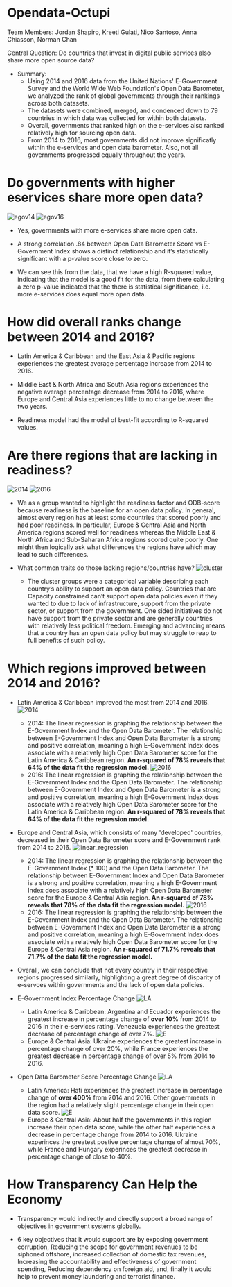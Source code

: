 # Opendata-Octupi
Team Members: Jordan Shapiro, Kreeti Gulati, Nico Santoso, Anna Chiasson, Norman Chan

Central Question: Do countries that invest in digital public services also share more open source data?

* Summary:
    * Using 2014 and 2016 data from the United Nations' E-Government Survey and the World Wide Web Foundation's Open Data Barometer, we analyzed the rank of global governments through their rankings across both datasets.
    * The datasets were combined, merged, and condenced down to 79 countries in which data was collected for within both datasets. 
    * Overall, governments that ranked high on the e-services also ranked relatively high for sourcing open data. 
    * From 2014 to 2016, most governments did not improve significatly within the e-services and open data barometer. Also, not all governments progressed equally throughout the years. 

# Do governments with higher eservices share more open data?
![egov14](https://raw.githubusercontent.com/jshapi16/opendata-octupi/main/Images/egov_odb_2014_final1.png)
![egov16](https://raw.githubusercontent.com/jshapi16/opendata-octupi/main/Images/egov_odb_2016_final.png)
* Yes, governments with more e-services share more open data. 

* A strong correlation .84 between Open Data Barometer Score vs E-Government Index shows a distinct relationship and it’s statistically significant with a p-value score close to zero. 

* We can see this from the data, that we have a high R-squared value, indicating that  the model is a good fit for the data, from there calculating a zero p-value indicated that the there is statistical significance, i.e. more e-services does equal more open data.

# How did overall ranks change between 2014 and 2016?

* Latin America & Caribbean and the East Asia & Pacific regions experiences the greatest average percentage increase from 2014 to 2016. 

* Middle East & North Africa and South Asia regions experiences the negative average percentage decrease from 2014 to 2016, where Europe and Central Asia experiences little to no change between the two years.

* Readiness model had the model of best-fit according to R-squared values. 

# Are there regions that are lacking in readiness?
![2014](https://raw.githubusercontent.com/jshapi16/opendata-octupi/main/Images/readiness_vs_odb-score_2014.png)
![2016](https://raw.githubusercontent.com/jshapi16/opendata-octupi/main/Images/readiness_vs_odb-score_2016.png)
* We as a group wanted to highlight the readiness factor and ODB-score because readiness is the baseline for an open data policy. In general, almost every region has at least some countries that scored poorly and had poor readiness. In particular, Europe & Central Asia and North America regions scored well for readiness whereas the Middle East & North Africa and Sub-Saharan Africa regions scored quite poorly. One might then logically ask what differences the regions have which may lead to such differences.

* What common traits do those lacking regions/countries have?
![cluster](https://raw.githubusercontent.com/jshapi16/opendata-octupi/main/Images/readiness_vs_odb-score_by_cluster.png)
    *  The cluster groups were a categorical variable describing each country’s ability to support an open data policy. Countries that are Capacity constrained can’t support open data policies even if they wanted to due to lack of infrastructure, support from the private sector, or support from the government. One sided initiatives do not have support from the private sector and are generally countries with relatively less political freedom. Emerging and advancing means that a country has an open data policy but may struggle to reap to full benefits of such policy.

# Which regions improved between 2014 and 2016? 

* Latin America & Caribbean improved the most from 2014 and 2016. 
![2014](https://raw.githubusercontent.com/jshapi16/opendata-octupi/main/Images/2014%20E-Government%20vs%20Open%20Data%20Barometer%20Score%20in%20Latin%20America%20%26%20Caribbean.png)
    * 2014: The linear regression is graphing the relationship between the E-Government Index and the Open Data Barometer. The relationship between E-Government Index and Open Data Barometer is a strong and positive correlation, meaning a high E-Government Index does associate with a relatively high Open Data Barometer score for the Latin America & Caribbean region. **An r-squared of 78% reveals that 64% of the data fit the regression model.**
![2016](https://raw.githubusercontent.com/jshapi16/opendata-octupi/main/Images/2016%20E-Government%20vs%20Open%20Data%20Barometer%20Score%20in%20Latin%20America%20%26%20Caribbean.png)
    * 2016: The linear regression is graphing the relationship between the E-Government Index and the Open Data Barometer. The relationship between E-Government Index and Open Data Barometer is a strong and positive correlation, meaning a high E-Government Index does associate with a relatively high Open Data Barometer score for the Latin America & Caribbean region. **An r-squared of 78% reveals that 64% of the data fit the regression model.**

* Europe and Central Asia, which consists of many 'developed' countries, decreased in their Open Data Barometer score and E-Government rank from 2014 to 2016.
![linear_regression](https://raw.githubusercontent.com/jshapi16/opendata-octupi/main/Images/2014%20E-Government%20vs%20Open%20Data%20Barometer%20Score%20in%20Europe%20%26%20Central%20Asia.png)
    * 2014: The linear regression is graphing the relationship between the E-Government Index (* 100) and the Open Data Barometer. The relationship between E-Government Index and Open Data Barometer is a strong and positive correlation, meaning a high E-Government Index does associate with a relatively high Open Data Barometer score for the Europe & Central Asia region. **An r-squared of 78% reveals that 78% of the data fit the regression model.**
![2016](https://raw.githubusercontent.com/jshapi16/opendata-octupi/main/Images/2016%20E-Government%20vs%20Open%20Data%20Barometer%20Score%20in%20Europe%20%26%20Central%20Asia.png)
    * 2016: The linear regression is graphing the relationship between the E-Government Index and the Open Data Barometer. The relationship between E-Government Index and Open Data Barometer is a strong and positive correlation, meaning a high E-Government Index does associate with a relatively high Open Data Barometer score for the Europe & Central Asia region. **An r-squared of 71.7% reveals that 71.7% of the data fit the regression model.**

* Overall, we can conclude that not every country in their respective regions progressed similarly, highlighting a great degree of disparity of e-servces within governments and the lack of open data policies. 

* E-Government Index Percentage Change
![LA](https://raw.githubusercontent.com/jshapi16/opendata-octupi/main/Images/E-Government%20Index%20Percentage%20Change_Latin%20America%20%26%20Caribbean.png)
    * Latin America & Caribbean: Argentina and Ecuador experiences the greatest increase in percentage change of **over 10%** from 2014 to 2016 in their e-services rating. Venezuela experiences the greatest decrease of percentage change of over 7%. 
![E](https://raw.githubusercontent.com/jshapi16/opendata-octupi/main/Images/Europe%20%26%20Central%20Asia%20E-Government%20Index%20Percentage%20Change.png)
    * Europe & Central Asia: Ukraine experiences the greatest increase in percentage change of over 20%, while France experiences the greatest decrease in percentage change of over 5% from 2014 to 2016.

* Open Data Barometer Score Percentage Change
![LA](https://raw.githubusercontent.com/jshapi16/opendata-octupi/main/Images/Open%20Data%20Barometer%20Score%20Percentage%20Change_Latin%20America%20%26%20Caribbean.png)
    * Latin America: Hati experiences the greatest increase in percentage change of **over 400%** from 2014 and 2016. Other governments in the region had a relatively slight percentage change in their open data score. 
![E](https://raw.githubusercontent.com/jshapi16/opendata-octupi/main/Images/Europe%20%26%20Central%20Asia%20Open%20Data%20Barometer%20Score%20Percentage%20Change.png)
    * Europe & Central Asia: About half the governments in this region increase their open data score, while the other half experiences a decrease in percentage change from 2014 to 2016. Ukraine experinces the greatest postive percentage change of almost 70%, while France and Hungary experinces the greatest decrease in percentage change of close to 40%.

# How Transparency Can Help the Economy

* Transparency would indirectly and directly support a broad range of objectives in government systems globally. 

* 6 key objectives that it would support are by exposing government corruption, Reducing the scope for government revenues to be siphoned offshore, increased collection of domestic tax revenues, Increasing the accountability and effectiveness of government spending, Reducing dependency on foreign aid, and, finally it would help to prevent money laundering and terrorist finance.